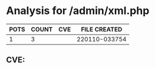 # Analysis for /admin/xml.php
| POTS | COUNT | CVE | FILE CREATED |
|---|---|---|---|
| 1 | 3 | | 220110-033754 |

## CVE: 